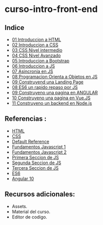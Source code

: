 # curso-intro-front-end

## Indice

* [01 Introduccion a HTML]()
* [02 Introduccion a CSS]()
* [03 CSS Nivel intermedio]()
* [04 CSS Nivel Avanzado]()
* [05 Introduccion a Bootstrap]()
* [06 Introduccion a JS]()
* [07 Asincronia en JS]()
* [08 Programacion Orienta a Objetos en JS]()
* [09 Construyend una Landing Page]()
* [08 ES6 un rapido repaso por JS]()
* [09 Construyeno una pagina en ANGULAR]()
* [10 Construyeno una pagina en Vue.JS]()
* [11 Construyeno un backend en Node.js]()

## Referencias :

* [HTML](https://www.w3schools.com/html/default.asp)
* [CSS](https://www.w3schools.com/css/default.asp)
* [Default Reference](https://www.w3schools.com/jsref/default.asp)
* [Fundamentos Javascript 1](https://www.w3schools.com/js/default.asp)
* [Fundamentos Javascript 2](https://www.w3schools.com/js/js_object_definition.asp)
* [Primera Seccion de JS](https://www.w3schools.com/js/js_htmldom.asp)
* [Segunda Seccion de JS](https://www.w3schools.com/js/js_window.asp)
* [Tercera Seccion de JS](https://www.w3schools.com/js/js_callback.asp)
* [ES6]()
* [Angular 10]()

## Recursos adicionales:

* Assets.
* Material del curso.
* Editor de codigo.
